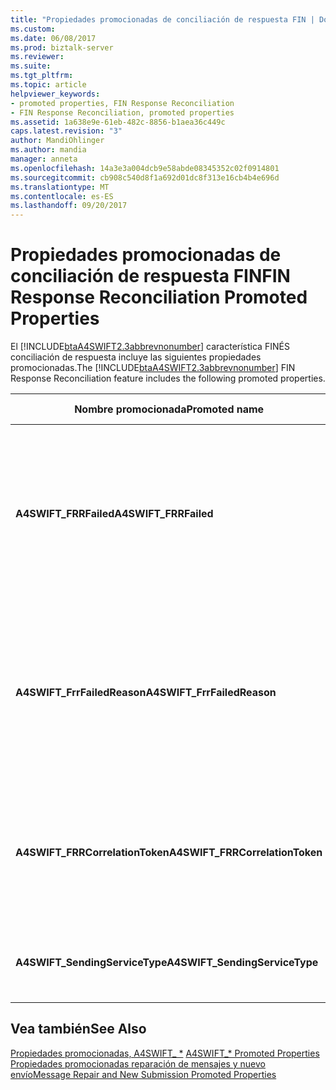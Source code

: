 ```yaml
---
title: "Propiedades promocionadas de conciliación de respuesta FIN | Documentos de Microsoft"
ms.custom: 
ms.date: 06/08/2017
ms.prod: biztalk-server
ms.reviewer: 
ms.suite: 
ms.tgt_pltfrm: 
ms.topic: article
helpviewer_keywords:
- promoted properties, FIN Response Reconciliation
- FIN Response Reconciliation, promoted properties
ms.assetid: 1a638e9e-61eb-482c-8856-b1aea36c449c
caps.latest.revision: "3"
author: MandiOhlinger
ms.author: mandia
manager: anneta
ms.openlocfilehash: 14a3e3a004dcb9e58abde08345352c02f0914801
ms.sourcegitcommit: cb908c540d8f1a692d01dc8f313e16cb4b4e696d
ms.translationtype: MT
ms.contentlocale: es-ES
ms.lasthandoff: 09/20/2017
---
```

# <a name="fin-response-reconciliation-promoted-properties"></a><span data-ttu-id="73106-102">Propiedades promocionadas de conciliación de respuesta FIN</span><span class="sxs-lookup"><span data-stu-id="73106-102">FIN Response Reconciliation Promoted Properties</span></span>
<span data-ttu-id="73106-103">El [!INCLUDE[btaA4SWIFT2.3abbrevnonumber](../../includes/btaa4swift2-3abbrevnonumber-md.md)] característica FINÉS conciliación de respuesta incluye las siguientes propiedades promocionadas.</span><span class="sxs-lookup"><span data-stu-id="73106-103">The [!INCLUDE[btaA4SWIFT2.3abbrevnonumber](../../includes/btaa4swift2-3abbrevnonumber-md.md)] FIN Response Reconciliation feature includes the following promoted properties.</span></span>  
  
|<span data-ttu-id="73106-104">Nombre promocionada</span><span class="sxs-lookup"><span data-stu-id="73106-104">Promoted name</span></span>|<span data-ttu-id="73106-105">Description</span><span class="sxs-lookup"><span data-stu-id="73106-105">Description</span></span>|<span data-ttu-id="73106-106">Tipo de datos</span><span class="sxs-lookup"><span data-stu-id="73106-106">Data type</span></span>|<span data-ttu-id="73106-107">Intervalo de valores</span><span class="sxs-lookup"><span data-stu-id="73106-107">Value range</span></span>|<span data-ttu-id="73106-108">Ejemplo de uso</span><span class="sxs-lookup"><span data-stu-id="73106-108">Usage example</span></span>|  
|-------------------|-----------------|---------------|-----------------|-------------------|  
|<span data-ttu-id="73106-109">**A4SWIFT_FRRFailed**</span><span class="sxs-lookup"><span data-stu-id="73106-109">**A4SWIFT_FRRFailed**</span></span>|<span data-ttu-id="73106-110">Esta propiedad se promociona en un escenario negativo al enviar el mensaje principal.</span><span class="sxs-lookup"><span data-stu-id="73106-110">This property is promoted in a negative scenario when sending out the main message.</span></span>|<span data-ttu-id="73106-111">Boolean</span><span class="sxs-lookup"><span data-stu-id="73106-111">Boolean</span></span>|<span data-ttu-id="73106-112">True</span><span class="sxs-lookup"><span data-stu-id="73106-112">True</span></span><br /><br /> <span data-ttu-id="73106-113">False</span><span class="sxs-lookup"><span data-stu-id="73106-113">False</span></span>|<span data-ttu-id="73106-114">Se utiliza en la expresión de filtro de un puerto de envío FRR para enviar un mensaje con errores a un controlador personalizado.</span><span class="sxs-lookup"><span data-stu-id="73106-114">Used in the filter expression of an FRR send port to send a failed message to a custom handler.</span></span>|  
|<span data-ttu-id="73106-115">**A4SWIFT_FrrFailedReason**</span><span class="sxs-lookup"><span data-stu-id="73106-115">**A4SWIFT_FrrFailedReason**</span></span>|<span data-ttu-id="73106-116">Indica que el mensaje original no se procesó correctamente por AAS/SWIFT.</span><span class="sxs-lookup"><span data-stu-id="73106-116">Indicates that the original message was not successfully processed by SAA/SWIFT.</span></span>|<span data-ttu-id="73106-117">String</span><span class="sxs-lookup"><span data-stu-id="73106-117">String</span></span>|<span data-ttu-id="73106-118">-   \<NAKErrorCode ></span><span class="sxs-lookup"><span data-stu-id="73106-118">-   \<NAKErrorCode></span></span><br /><span data-ttu-id="73106-119">-Tiempo de espera agotado</span><span class="sxs-lookup"><span data-stu-id="73106-119">-   TimedOut</span></span><br /><span data-ttu-id="73106-120">-TransportError</span><span class="sxs-lookup"><span data-stu-id="73106-120">-   TransportError</span></span><br /><span data-ttu-id="73106-121">-Delayed_NAK</span><span class="sxs-lookup"><span data-stu-id="73106-121">-   Delayed_NAK</span></span><br /><span data-ttu-id="73106-122">-AbortReceived</span><span class="sxs-lookup"><span data-stu-id="73106-122">-   AbortReceived</span></span>|<span data-ttu-id="73106-123">Se utiliza en la expresión de filtro de un puerto de envío FRR para enviar un mensaje con errores a un controlador personalizado.</span><span class="sxs-lookup"><span data-stu-id="73106-123">Used in the filter expression of an FRR send port to send a failed message to a custom handler.</span></span>|  
|<span data-ttu-id="73106-124">**A4SWIFT_FRRCorrelationToken**</span><span class="sxs-lookup"><span data-stu-id="73106-124">**A4SWIFT_FRRCorrelationToken**</span></span>|<span data-ttu-id="73106-125">Indica el token de correlación único de la salida MT*xxx* mensaje.</span><span class="sxs-lookup"><span data-stu-id="73106-125">Indicates the unique correlation token of the outbound MT*xxx* message.</span></span>|<span data-ttu-id="73106-126">String</span><span class="sxs-lookup"><span data-stu-id="73106-126">String</span></span>|-|<span data-ttu-id="73106-127">FRR compara esta propiedad en el **MQMD_CorrelID** propiedad de contexto de la respuesta FIN.</span><span class="sxs-lookup"><span data-stu-id="73106-127">FRR compares this property to the **MQMD_CorrelID** context property of the FIN response.</span></span>|  
|<span data-ttu-id="73106-128">**A4SWIFT_SendingServiceType**</span><span class="sxs-lookup"><span data-stu-id="73106-128">**A4SWIFT_SendingServiceType**</span></span>|<span data-ttu-id="73106-129">Indica que el servicio FRR que envía el mensaje.</span><span class="sxs-lookup"><span data-stu-id="73106-129">Indicates the FRR service that sends the message.</span></span>|<span data-ttu-id="73106-130">String</span><span class="sxs-lookup"><span data-stu-id="73106-130">String</span></span>|<span data-ttu-id="73106-131">A4SWIFT_FrrService</span><span class="sxs-lookup"><span data-stu-id="73106-131">A4SWIFT_FrrService</span></span>|<span data-ttu-id="73106-132">Promueve cuando **A4SWIFT_FRRFailed** está establecida en True.</span><span class="sxs-lookup"><span data-stu-id="73106-132">Promoted when **A4SWIFT_FRRFailed** is set to True.</span></span>|  
  
## <a name="see-also"></a><span data-ttu-id="73106-133">Vea también</span><span class="sxs-lookup"><span data-stu-id="73106-133">See Also</span></span>  
 <span data-ttu-id="73106-134">[Propiedades promocionadas, A4SWIFT_ *](../../adapters-and-accelerators/accelerator-swift/a4swift-promoted-properties.md) </span><span class="sxs-lookup"><span data-stu-id="73106-134">[A4SWIFT_* Promoted Properties](../../adapters-and-accelerators/accelerator-swift/a4swift-promoted-properties.md) </span></span>  
 [<span data-ttu-id="73106-135">Propiedades promocionadas reparación de mensajes y nuevo envío</span><span class="sxs-lookup"><span data-stu-id="73106-135">Message Repair and New Submission Promoted Properties</span></span>](../../adapters-and-accelerators/accelerator-swift/message-repair-and-new-submission-promoted-properties.md)
